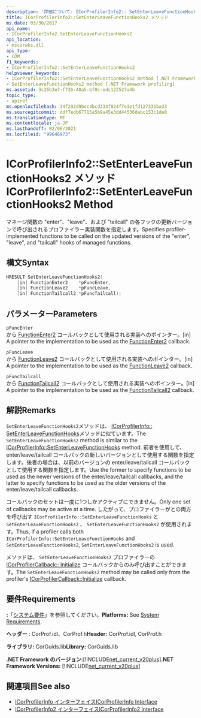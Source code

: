 ```yaml
---
description: '詳細について: ICorProfilerInfo2:: SetEnterLeaveFunctionHooks2 メソッド'
title: ICorProfilerInfo2::SetEnterLeaveFunctionHooks2 メソッド
ms.date: 03/30/2017
api_name:
- ICorProfilerInfo2.SetEnterLeaveFunctionHooks2
api_location:
- mscorwks.dll
api_type:
- COM
f1_keywords:
- ICorProfilerInfo2::SetEnterLeaveFunctionHooks2
helpviewer_keywords:
- ICorProfilerInfo2::SetEnterLeaveFunctionHooks2 method [.NET Framework profiling]
- SetEnterLeaveFunctionHooks2 method [.NET Framework profiling]
ms.assetid: 3c26b3e7-f72b-48a5-bf8c-edc122523a4b
topic_type:
- apiref
ms.openlocfilehash: 34f292d9bec4bcd334f824f7e3e1fd127331ba33
ms.sourcegitcommit: ddf7edb67715a5b9a45e3dd44536dabc153c1de0
ms.translationtype: MT
ms.contentlocale: ja-JP
ms.lasthandoff: 02/06/2021
ms.locfileid: "99646973"
---
```

# <a name="icorprofilerinfo2setenterleavefunctionhooks2-method"></a><span data-ttu-id="f40bf-103">ICorProfilerInfo2::SetEnterLeaveFunctionHooks2 メソッド</span><span class="sxs-lookup"><span data-stu-id="f40bf-103">ICorProfilerInfo2::SetEnterLeaveFunctionHooks2 Method</span></span>

<span data-ttu-id="f40bf-104">マネージ関数の "enter"、"leave"、および "tailcall" の各フックの更新バージョンで呼び出されるプロファイラー実装関数を指定します。</span><span class="sxs-lookup"><span data-stu-id="f40bf-104">Specifies profiler-implemented functions to be called on the updated versions of the "enter", "leave", and "tailcall" hooks of managed functions.</span></span>  
  
## <a name="syntax"></a><span data-ttu-id="f40bf-105">構文</span><span class="sxs-lookup"><span data-stu-id="f40bf-105">Syntax</span></span>  
  
```cpp  
HRESULT SetEnterLeaveFunctionHooks2(  
    [in] FunctionEnter2    *pFuncEnter,  
    [in] FunctionLeave2    *pFuncLeave,  
    [in] FunctionTailcall2 *pFuncTailcall);  
```  
  
## <a name="parameters"></a><span data-ttu-id="f40bf-106">パラメーター</span><span class="sxs-lookup"><span data-stu-id="f40bf-106">Parameters</span></span>  

 `pFuncEnter`  
 <span data-ttu-id="f40bf-107">から [FunctionEnter2](functionenter2-function.md) コールバックとして使用される実装へのポインター。</span><span class="sxs-lookup"><span data-stu-id="f40bf-107">[in] A pointer to the implementation to be used as the [FunctionEnter2](functionenter2-function.md) callback.</span></span>  
  
 `pFuncLeave`  
 <span data-ttu-id="f40bf-108">から [FunctionLeave2](functionleave2-function.md) コールバックとして使用される実装へのポインター。</span><span class="sxs-lookup"><span data-stu-id="f40bf-108">[in] A pointer to the implementation to be used as the [FunctionLeave2](functionleave2-function.md) callback.</span></span>  
  
 `pFuncTailcall`  
 <span data-ttu-id="f40bf-109">から [FunctionTailcall2](functiontailcall2-function.md) コールバックとして使用される実装へのポインター。</span><span class="sxs-lookup"><span data-stu-id="f40bf-109">[in] A pointer to the implementation to be used as the [FunctionTailcall2](functiontailcall2-function.md) callback.</span></span>  
  
## <a name="remarks"></a><span data-ttu-id="f40bf-110">解説</span><span class="sxs-lookup"><span data-stu-id="f40bf-110">Remarks</span></span>  

 <span data-ttu-id="f40bf-111">`SetEnterLeaveFunctionHooks2`メソッドは、 [ICorProfilerInfo:: SetEnterLeaveFunctionHooks](icorprofilerinfo-setenterleavefunctionhooks-method.md)メソッドに似ています。</span><span class="sxs-lookup"><span data-stu-id="f40bf-111">The `SetEnterLeaveFunctionHooks2` method is similar to the [ICorProfilerInfo::SetEnterLeaveFunctionHooks](icorprofilerinfo-setenterleavefunctionhooks-method.md) method.</span></span> <span data-ttu-id="f40bf-112">前者を使用して、enter/leave/tailcall コールバックの新しいバージョンとして使用する関数を指定します。後者の場合は、以前のバージョンの enter/leave/tailcall コールバックとして使用する関数を指定します。</span><span class="sxs-lookup"><span data-stu-id="f40bf-112">Use the former to specify functions to be used as the newer versions of the enter/leave/tailcall callbacks, and the latter to specify functions to be used as the older versions of the enter/leave/tailcall callbacks.</span></span>  
  
 <span data-ttu-id="f40bf-113">コールバックのセットは一度に1つしかアクティブにできません。</span><span class="sxs-lookup"><span data-stu-id="f40bf-113">Only one set of callbacks may be active at a time.</span></span> <span data-ttu-id="f40bf-114">したがって、プロファイラーがとの両方を呼び出す `ICorProfilerInfo::SetEnterLeaveFunctionHooks` と `SetEnterLeaveFunctionHooks2` 、 `SetEnterLeaveFunctionHooks2` が使用されます。</span><span class="sxs-lookup"><span data-stu-id="f40bf-114">Thus, if a profiler calls both `ICorProfilerInfo::SetEnterLeaveFunctionHooks` and `SetEnterLeaveFunctionHooks2`, `SetEnterLeaveFunctionHooks2` is used.</span></span>  
  
 <span data-ttu-id="f40bf-115">メソッドは、 `SetEnterLeaveFunctionHooks2` プロファイラーの [ICorProfilerCallback:: Initialize](icorprofilercallback-initialize-method.md) コールバックからのみ呼び出すことができます。</span><span class="sxs-lookup"><span data-stu-id="f40bf-115">The `SetEnterLeaveFunctionHooks2` method may be called only from the profiler's [ICorProfilerCallback::Initialize](icorprofilercallback-initialize-method.md) callback.</span></span>  
  
## <a name="requirements"></a><span data-ttu-id="f40bf-116">要件</span><span class="sxs-lookup"><span data-stu-id="f40bf-116">Requirements</span></span>  

 <span data-ttu-id="f40bf-117">**:**「[システム要件](../../get-started/system-requirements.md)」を参照してください。</span><span class="sxs-lookup"><span data-stu-id="f40bf-117">**Platforms:** See [System Requirements](../../get-started/system-requirements.md).</span></span>  
  
 <span data-ttu-id="f40bf-118">**ヘッダー** : CorProf.idl、CorProf.h</span><span class="sxs-lookup"><span data-stu-id="f40bf-118">**Header:** CorProf.idl, CorProf.h</span></span>  
  
 <span data-ttu-id="f40bf-119">**ライブラリ:** CorGuids.lib</span><span class="sxs-lookup"><span data-stu-id="f40bf-119">**Library:** CorGuids.lib</span></span>  
  
 <span data-ttu-id="f40bf-120">**.NET Framework のバージョン:**[!INCLUDE[net_current_v20plus](../../../../includes/net-current-v20plus-md.md)]</span><span class="sxs-lookup"><span data-stu-id="f40bf-120">**.NET Framework Versions:** [!INCLUDE[net_current_v20plus](../../../../includes/net-current-v20plus-md.md)]</span></span>  
  
## <a name="see-also"></a><span data-ttu-id="f40bf-121">関連項目</span><span class="sxs-lookup"><span data-stu-id="f40bf-121">See also</span></span>

- [<span data-ttu-id="f40bf-122">ICorProfilerInfo インターフェイス</span><span class="sxs-lookup"><span data-stu-id="f40bf-122">ICorProfilerInfo Interface</span></span>](icorprofilerinfo-interface.md)
- [<span data-ttu-id="f40bf-123">ICorProfilerInfo2 インターフェイス</span><span class="sxs-lookup"><span data-stu-id="f40bf-123">ICorProfilerInfo2 Interface</span></span>](icorprofilerinfo2-interface.md)
